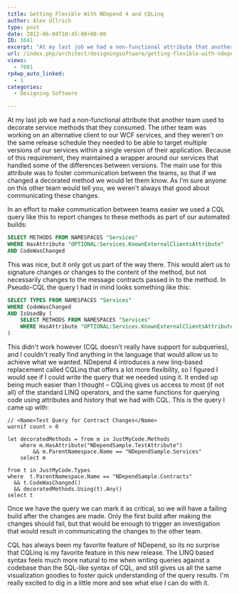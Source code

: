 ```yaml
---
title: Getting Flexible With NDepend 4 and CQLinq
author: Alex Ullrich
type: post
date: 2012-06-04T10:45:00+00:00
ID: 1641
excerpt: "At my last job we had a non-functional attribute that another team used to decorate service methods that they consumed.  The other team was working on an alternative client to our WCF services, and they weren't on the same release schedule they needed t&hellip;"
url: /index.php/architect/designingsoftware/getting-flexible-with-ndepend-4-and-cqlinq/
views:
  - 7081
rp4wp_auto_linked:
  - 1
categories:
  - Designing Software

---
```

At my last job we had a non-functional attribute that another team used to decorate service methods that they consumed. The other team was working on an alternative client to our WCF services, and they weren't on the same release schedule they needed to be able to target multiple versions of our services within a single version of their application. Because of this requirement, they maintained a wrapper around our services that handled some of the differences between versions. The main use for this attribute was to foster communication between the teams, so that if we changed a decorated method we would let them know. As I'm sure anyone on this other team would tell you, we weren't always that good about communicating these changes.

In an effort to make communication between teams easier we used a CQL query like this to report changes to these methods as part of our automated builds:

```SQL
SELECT METHODS FROM NAMESPACES "Services"
WHERE HasAttribute "OPTIONAL:Services.KnownExternalClientsAttribute"
AND CodeWasChanged
```

This was nice, but it only got us part of the way there. This would alert us to signature changes or changes to the content of the method, but not necessarily changes to the message contracts passed in to the method. In Pseudo-CQL the query I had in mind looks something like this:

```SQL
SELECT TYPES FROM NAMESPACES "Services"
WHERE CodeWasChanged
AND IsUsedBy (
    SELECT METHODS FROM NAMESPACES "Services"
    WHERE HasAttribute "OPTIONAL:Services.KnownExternalClientsAttribute"
)
```

This didn't work however (CQL doesn't really have support for subqueries), and I couldn't really find anything in the language that would allow us to achieve what we wanted. NDepend 4 introduces a new linq-based replacement called CQLinq that offers a lot more flexibility, so I figured I would see if I could write the query that we needed using it. It ended up being much easier than I thought – CQLinq gives us access to most (if not all) of the standard LINQ operators, and the same functions for querying code using attributes and history that we had with CQL. This is the query I came up with:

```CSHARP
// <Name>Test Query for Contract Changes</Name>
warnif count > 0

let decoratedMethods = from m in JustMyCode.Methods
    where m.HasAttribute("NDependSample.TestAttribute")
        && m.ParentNamespace.Name == "NDependSample.Services"
    select m

from t in JustMyCode.Types
where  t.ParentNamespace.Name == "NDependSample.Contracts"
  && t.CodeWasChanged()
  && decoratedMethods.Using(t).Any()
select t
```

Once we have the query we can mark it as critical, so we will have a failing build after the changes are made. Only the first build after making the changes should fail, but that would be enough to trigger an investigation that would result in communicating the changes to the other team.

CQL has always been my favorite feature of NDepend, so its no surprise that CQLinq is my favorite feature in this new release. The LINQ based syntax feels much more natural to me when writing queries against a codebase than the SQL-like syntax of CQL, and still gives us all the same visualization goodies to foster quick understanding of the query results. I'm really excited to dig in a little more and see what else I can do with it.